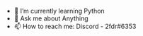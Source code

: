 - 🌱 I’m currently learning Python
- 💬 Ask me about Anything
- 📫 How to reach me: Discord - 2fdr#6353

